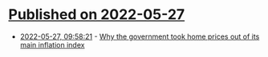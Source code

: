 # [Published on 2022-05-27](index.md)

* [2022-05-27, 09:58:21](https://news.ycombinator.com/item?id=31527767) - [Why the government took home prices out of its main inflation index](https://fullstackeconomics.com/why-the-government-took-home-prices-out-of-the-consumer-price-index/)
